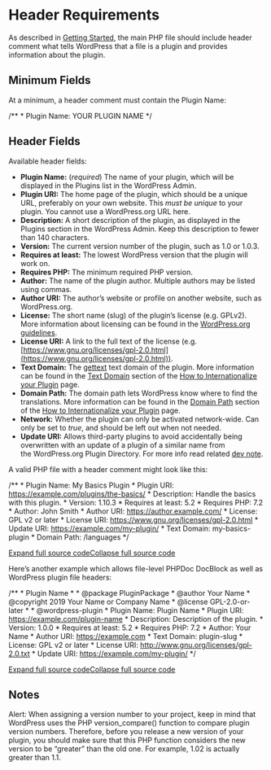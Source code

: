 # Header Requirements

As described in [Getting Started](https://developer.wordpress.org/plugins/plugin-basics/#getting-started), the main PHP file should include header comment what tells WordPress that a file is a plugin and provides information about the plugin.

## Minimum Fields

At a minimum, a header comment must contain the Plugin Name:

/\*\*
 \* Plugin Name: YOUR PLUGIN NAME
 \*/

## Header Fields

Available header fields:

*   **Plugin Name:** (*required*) The name of your plugin, which will be displayed in the Plugins list in the WordPress Admin.
*   **Plugin URI:** The home page of the plugin, which should be a unique URL, preferably on your own website. This *must be unique* to your plugin. You cannot use a WordPress.org URL here.
*   **Description:** A short description of the plugin, as displayed in the Plugins section in the WordPress Admin. Keep this description to fewer than 140 characters.
*   **Version:** The current version number of the plugin, such as 1.0 or 1.0.3.
*   **Requires at least:** The lowest WordPress version that the plugin will work on.
*   **Requires PHP:** The minimum required PHP version.
*   **Author:** The name of the plugin author. Multiple authors may be listed using commas.
*   **Author URI:** The author’s website or profile on another website, such as WordPress.org.
*   **License:** The short name (slug) of the plugin’s license (e.g. GPLv2). More information about licensing can be found in the [WordPress.org guidelines](https://developer.wordpress.org/plugins/wordpress-org/detailed-plugin-guidelines/#1-plugins-must-be-compatible-with-the-gnu-general-public-license).
*   **License URI:** A link to the full text of the license (e.g. [https://www.gnu.org/licenses/gpl-2.0.html](https://www.gnu.org/licenses/gpl-2.0.html)).
*   **Text Domain:** The [gettext](https://www.gnu.org/software/gettext/) text domain of the plugin. More information can be found in the [Text Domain](https://developer.wordpress.org/plugins/internationalization/how-to-internationalize-your-plugin/#text-domains) section of the [How to Internationalize your Plugin](https://developer.wordpress.org/plugins/internationalization/how-to-internationalize-your-plugin/) page.
*   **Domain Path:** The domain path lets WordPress know where to find the translations. More information can be found in the [Domain Path](https://developer.wordpress.org/plugins/internationalization/how-to-internationalize-your-plugin/#domain-path) section of the [How to Internationalize your Plugin](https://developer.wordpress.org/plugins/internationalization/how-to-internationalize-your-plugin/) page.
*   **Network:** Whether the plugin can only be activated network-wide. Can only be set to *true*, and should be left out when not needed.
*   **Update URI:** Allows third-party plugins to avoid accidentally being overwritten with an update of a plugin of a similar name from the WordPress.org Plugin Directory. For more info read related [dev note](https://make.wordpress.org/core/2021/06/29/introducing-update-uri-plugin-header-in-wordpress-5-8/).

A valid PHP file with a header comment might look like this:

/\*\*
 \* Plugin Name:       My Basics Plugin
 \* Plugin URI:        https://example.com/plugins/the-basics/
 \* Description:       Handle the basics with this plugin.
 \* Version:           1.10.3
 \* Requires at least: 5.2
 \* Requires PHP:      7.2
 \* Author:            John Smith
 \* Author URI:        https://author.example.com/
 \* License:           GPL v2 or later
 \* License URI:       https://www.gnu.org/licenses/gpl-2.0.html
 \* Update URI:        https://example.com/my-plugin/
 \* Text Domain:       my-basics-plugin
 \* Domain Path:       /languages
 \*/

[Expand full source code](#)[Collapse full source code](#)

Here’s another example which allows file-level PHPDoc DocBlock as well as WordPress plugin file headers:

/\*\*
 \* Plugin Name
 \*
 \* @package           PluginPackage
 \* @author            Your Name
 \* @copyright         2019 Your Name or Company Name
 \* @license           GPL-2.0-or-later
 \*
 \* @wordpress-plugin
 \* Plugin Name:       Plugin Name
 \* Plugin URI:        https://example.com/plugin-name
 \* Description:       Description of the plugin.
 \* Version:           1.0.0
 \* Requires at least: 5.2
 \* Requires PHP:      7.2
 \* Author:            Your Name
 \* Author URI:        https://example.com
 \* Text Domain:       plugin-slug
 \* License:           GPL v2 or later
 \* License URI:       http://www.gnu.org/licenses/gpl-2.0.txt
 \* Update URI:        https://example.com/my-plugin/
 \*/

[Expand full source code](#)[Collapse full source code](#)

## Notes

Alert: When assigning a version number to your project, keep in mind that WordPress uses the PHP version\_compare() function to compare plugin version numbers. Therefore, before you release a new version of your plugin, you should make sure that this PHP function considers the new version to be “greater” than the old one. For example, 1.02 is actually greater than 1.1.